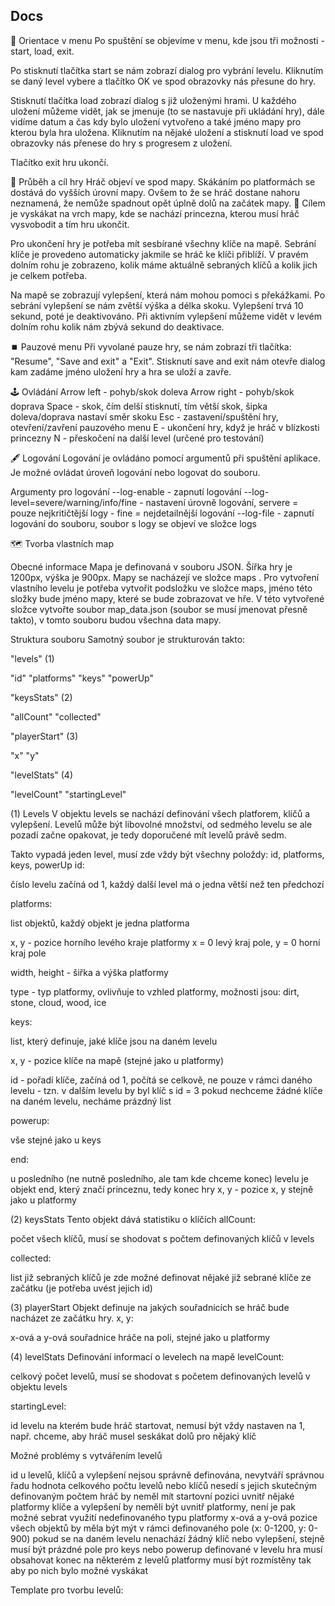 ## Docs

📌 Orientace v menu
Po spuštění se objevíme v menu, kde jsou tři možnosti - start, load, exit.

Po stisknutí tlačítka start se nám zobrazí dialog pro vybrání levelu. Kliknutím se daný level vybere a tlačítko OK ve spod obrazovky nás přesune do hry.

Stisknutí tlačítka load zobrazí dialog s již uloženými hrami. U každého uložení můžeme vidět, jak se jmenuje (to se nastavuje při ukládání hry), dále vidíme datum a čas kdy bylo uložení vytvořeno a také jméno mapy pro kterou byla hra uložena. Kliknutím na nějaké uložení a stisknutí load ve spod obrazovky nás přenese do hry s progresem z uložení.

Tlačítko exit hru ukončí.

🏁 Průběh a cíl hry
Hráč objeví ve spod mapy. Skákáním po platformách se dostává do vyšších úrovní mapy. Ovšem to že se hráč dostane nahoru neznamená, že nemůže spadnout opět úplně dolů na začátek mapy. 🤬
Cílem je vyskákat na vrch mapy, kde se nachází princezna, kterou musí hráč vysvobodit a tím hru ukončit.

Pro ukončení hry je potřeba mít sesbírané všechny klíče na mapě. Sebrání klíče je provedeno automaticky jakmile se hráč ke klíči přiblíží. V pravém dolním rohu je zobrazeno, kolik máme aktuálně sebraných klíčů a kolik jich je celkem potřeba.

Na mapě se zobrazují vylepšení, která nám mohou pomoci s překážkami. Po sebrání vylepšení se nám zvětší výška a délka skoku. Vylepšení trvá 10 sekund, poté je deaktivováno. Při aktivním vylepšení můžeme vidět v levém dolním rohu kolik nám zbývá sekund do deaktivace.


⏹️ Pauzové menu
Při vyvolané pauze hry, se nám zobrazí tři tlačítka: "Resume", "Save and exit" a "Exit".
Stisknutí save and exit nám otevře dialog kam zadáme jméno uložení hry a hra se uloží a zavře.


🕹️ Ovládání
Arrow left - pohyb/skok doleva
Arrow right - pohyb/skok doprava
Space - skok, čím delší stisknutí, tím větší skok, šipka doleva/doprava nastaví směr skoku
Esc - zastavení/spuštění hry, otevření/zavření pauzového menu
E - ukončení hry, když je hráč v blízkosti princezny
N - přeskočení na další level (určené pro testování)

🖋️ Logování
Logování je ovládáno pomocí argumentů při spuštění aplikace. Je možné ovládat úroveň logování nebo logovat do souboru.

Argumenty pro logování
--log-enable - zapnutí logování
--log-level=severe/warning/info/fine - nastavení úrovně logování, servere = pouze nejkritičtější logy - fine = nejdetailnější logování
--log-file - zapnutí logování do souboru, soubor s logy se objeví ve složce logs


🗺️ Tvorba vlastních map

Obecné informace
Mapa je definovaná v souboru JSON. Šířka hry je 1200px, výška je 900px.
Mapy se nacházejí ve složce maps . Pro vytvoření vlastního levelu je potřeba vytvořit podsložku ve složce maps, jméno této složky bude jméno mapy, které se bude zobrazovat ve hře. V této vytvořené složce vytvořte soubor map_data.json (soubor se musí jmenovat přesně takto), v tomto souboru budou všechna data mapy.


Struktura souboru
Samotný soubor je strukturován takto:

"levels" (1)

"id"
"platforms"
"keys"
"powerUp"


"keysStats" (2)

"allCount"
"collected"


"playerStart" (3)

"x"
"y"


"levelStats" (4)

"levelCount"
"startingLevel"




(1) Levels
V objektu levels se nachází definování všech platforem, klíčů a vylepšení. Levelů může být libovolné množství, od sedmého levelu se ale pozadí začne opakovat, je tedy doporučené mít levelů právě sedm.

Takto vypadá jeden level, musí zde vždy být všechny položdy: id, platforms, keys, powerUp
id:

číslo levelu
začíná od 1, každý další level má o jedna větší než ten předchozí

platforms:

list objektů, každý objekt je jedna platforma

x, y - pozice horního levého kraje platformy
x = 0 levý kraj pole, y = 0 horní kraj pole

width, height - šiřka a výška platformy

type - typ platformy, ovlivňuje to vzhled platformy, možnosti jsou: dirt, stone, cloud, wood, ice

keys:

list, který definuje, jaké klíče jsou na daném levelu

x, y - pozice klíče na mapě (stejné jako u platformy)

id - pořadí klíče, začíná od 1, počítá se celkově, ne pouze v rámci daného levelu - tzn. v dalším levelu by byl klíč s id = 3
pokud nechceme žádné klíče na daném levelu, necháme prázdný list

powerup:

vše stejné jako u keys


end:

u posledního (ne nutně posledního, ale tam kde chceme konec) levelu je objekt end, který značí princeznu, tedy konec hry
x, y - pozice x, y stejně jako u platformy


(2) keysStats
Tento objekt dává statistiku o klíčích
allCount:

počet všech klíčů, musí se shodovat s počtem definovaných klíčů v levels


collected:

list již sebraných klíčů
je zde možné definovat nějaké již sebrané klíče ze začátku (je potřeba uvést jejich id)



(3) playerStart
Objekt definuje na jakých souřadnicích se hráč bude nacházet ze začátku hry.
x, y:

x-ová a y-ová souřadnice hráče na poli, stejné jako u platformy



(4) levelStats
Definování informací o levelech na mapě
levelCount:

celkový počet levelů, musí se shodovat s početem definovaných levelů v objektu levels


startingLevel:

id levelu na kterém bude hráč startovat, nemusí být vždy nastaven na 1, např. chceme, aby hráč musel seskákat dolů pro nějaký klíč



Možné problémy s vytvářením levelů

id u levelů, klíčů a vylepšení nejsou správně definována, nevytváří správnou řadu
hodnota celkového počtu levelů nebo klíčů nesedí s jejich skutečným definovaným počtem
hráč by neměl mít startovní pozici uvnitř nějaké platformy
klíče a vylepšení by neměli být uvnitř platformy, není je pak možné sebrat
využití nedefinovaného typu platformy
x-ová a y-ová pozice všech objektů by měla být mýt v rámci definovaného pole (x: 0-1200, y: 0-900)
pokud se na daném levelu nenachází žádný klíč nebo vylepšení, stejně musí být prázdné pole pro keys nebo powerup definované v levelu
hra musí obsahovat konec na některém z levelů
platformy musí být rozmístěny tak aby po nich bylo možné vyskákat

Template pro tvorbu levelů:
